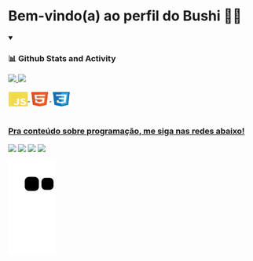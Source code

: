 # Bem-vindo(a) ao perfil do Bushi 🐱‍👤

<details open>
<summary><h3><strong>📊 Github Stats and Activity</strong></h3></summary>
<div>
  <a href="https://github.com/bush1D3v">
  <img height="180em" src="https://github-readme-stats-vert-three-11.vercel.app/api?username=bush1D3v&show_icons=true&theme=tokyonight&include_all_commits=true&count_private=true"/>
  <img height="180em" src="https://github-readme-stats-vert-three-11.vercel.app/api/top-langs/?username=bush1D3v&layout=compact&langs_count=6&theme=tokyonight"/>
</details>
</div>
<div style="display: inline_block"><br>
  <img align="center" alt="Js" height="30" width="40" src="https://raw.githubusercontent.com/devicons/devicon/master/icons/javascript/javascript-plain.svg"/>
  <img align="center" alt="HTML" height="30" width="40" src="https://raw.githubusercontent.com/devicons/devicon/master/icons/html5/html5-original.svg"/>
  <img align="center" alt="CSS" height="30" width="40" src="https://raw.githubusercontent.com/devicons/devicon/master/icons/css3/css3-original.svg"/>
</div>
 
 <br>
 
  ### Pra conteúdo sobre programação, me siga nas redes abaixo!
 
<div> 

  <a href="https://instagram.com/victorj.021?igshid=MzNlNGNkZWQ4Mg==" target="_blank"><img src="https://img.shields.io/badge/-Instagram-%23E4405F?style=for-the-badge&logo=instagram&logoColor=white"></a>
 <a href="https://discord.gg/f65nxQt7UV" target="_blank"><img src="https://img.shields.io/badge/Discord-7289DA?style=for-the-badge&logo=discord&logoColor=white"></a> 
  <a href = "mailto:victor.jose.lopes.navarro@gmail.com"><img src="https://img.shields.io/badge/-Gmail-%23333?style=for-the-badge&logo=gmail&logoColor=white"></a>
  <a href="https://www.linkedin.com/in/victor-jos%C3%A9-763345279" target="_blank"><img src="https://img.shields.io/badge/-LinkedIn-%230077B5?style=for-the-badge&logo=linkedin&logoColor=white"></a> 
 
  ![Snake animation](https://github.com/bush1D3v/bush1D3v/blob/output/github-contribution-grid-snake.svg)
  
</div>
